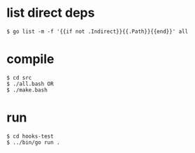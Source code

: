 # list direct deps
```shell
$ go list -m -f '{{if not .Indirect}}{{.Path}}{{end}}' all 
```

# compile
```shell
$ cd src
$ ./all.bash OR
$ ./make.bash
```

# run
```shell
$ cd hooks-test
$ ../bin/go run .
```